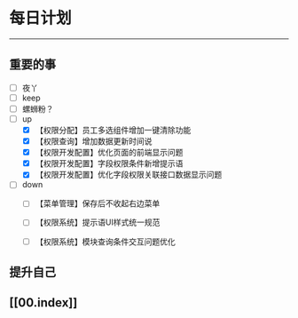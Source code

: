 
# 每日计划
---
## 重要的事

- [ ]    夜丫
- [ ]   keep
- [ ]  螺蛳粉？
- [ ] up
	- [x] 【权限分配】员工多选组件增加一键清除功能
	- [x] 【权限查询】增加数据更新时间说
	- [x] 【权限开发配置】优化页面的前端显示问题
	- [x] 【权限开发配置】字段权限条件新增提示语
	- [x] 【权限开发配置】优化字段权限关联接口数据显示问题
- [ ] down
	- [ ] 【菜单管理】保存后不收起右边菜单
	- [ ] 【权限系统】提示语UI样式统一规范
	- [ ] 【权限系统】模块查询条件交互问题优化



## 提升自己

  



## [[00.index]]










